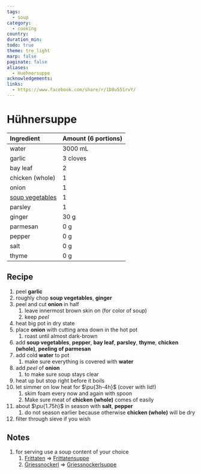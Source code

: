```yaml
---
tags:
  - soup
category:
  - cooking
country: 
duration_min: 
todo: true
theme: tre_light
marp: false
paginate: false
aliases:
  - Huehnersuppe
acknowledgements: 
links:
  - https://www.facebook.com/share/r/1D8u551rvY/
---
```


# Hühnersuppe

|Ingredient|Amount (6 portions)|
| :- | :- |
|water|3000 mL|
|garlic|3 cloves|
|bay leaf|2|
|chicken (whole)|1|
|onion|1|
|[soup vegetables](../resources/SoupVegetables.md)|1|
|parsley|1|
|ginger|30 g|
|parmesan|0 g|
|pepper|0 g|
|salt|0 g|
|thyme|0 g|

## Recipe
1. peel **garlic**
2. roughly chop **soup vegetables**, **ginger**
3. peel and cut **onion** in half
	1. leave innermost brown skin on (for color of soup)
	2. keep *peel*
4. heat big pot in dry state
5. place **onion** with cutting area down in the hot pot
	1. roast until almost dark-brown
6. add **soup vegetables**, **pepper**, **bay leaf**, **parsley**, **thyme**, **chicken (whole)**, **peeling of parmesan**
7. add cold **water** to pot
	1. make sure everything is covered with **water**
8. add *peel* of **onion**
	1. to make sure soup stays clear
9. heat up but stop right before it boils
10. let simmer on low heat for $\pu{3h-4h}$ (cover with lid!)
	1. skim foam every now and again with spoon
	2. Make sure meat of **chicken (whole)** comes of easily
11. about $\pu{1.75h}$ in season with **salt**, **pepper**
	1. do not season earlier because otherwise **chicken (whole)** will be dry
12. filter through sieve if you wish

## Notes
1. for serving use a soup content of your choice
	1. [Frittaten](Frittaten.md) => [Frittatensuppe](Frittatensuppe.md)
	2. [Griessnockerl](Griessnockerl.md) => [Griessnockerlsuppe](Griessnockerlsuppe.md)


